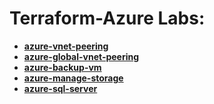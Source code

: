 # Terraform-Azure Labs:

- **[azure-vnet-peering](https://github.com/alentoholj/Terraform-Azure/tree/main/azure-vnet-peering)**
- **[azure-global-vnet-peering](https://github.com/alentoholj/Terraform-Azure/tree/main/azure-global-vnet-peering)**
- **[azure-backup-vm](https://github.com/alentoholj/Terraform-Azure/tree/main/azure-backup-vm)**
- **[azure-manage-storage](https://github.com/alentoholj/Terraform-Azure/tree/main/azure-manage-storage)**
- **[azure-sql-server](https://github.com/alentoholj/Terraform-Azure/tree/main/azure-sql-server)**